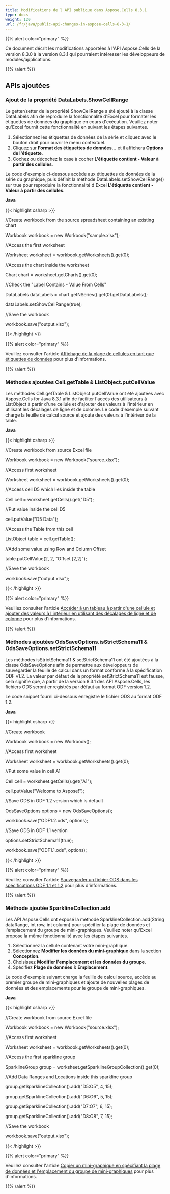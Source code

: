 ```yaml
---
title: Modifications de l API publique dans Aspose.Cells 8.3.1
type: docs
weight: 120
url: /fr/java/public-api-changes-in-aspose-cells-8-3-1/
---
```


{{% alert color="primary" %}} 

Ce document décrit les modifications apportées à l'API Aspose.Cells de la version 8.3.0 à la version 8.3.1 qui pourraient intéresser les développeurs de modules/applications.

{{% /alert %}} 
## **APIs ajoutées**
### **Ajout de la propriété DataLabels.ShowCellRange**
Le getter/setter de la propriété ShowCellRange a été ajouté à la classe DataLabels afin de reproduire la fonctionnalité d'Excel pour formater les étiquettes de données du graphique en cours d'exécution. Veuillez noter qu'Excel fournit cette fonctionnalité en suivant les étapes suivantes. 

1. Sélectionnez les étiquettes de données de la série et cliquez avec le bouton droit pour ouvrir le menu contextuel.
1. Cliquez sur **Format des étiquettes de données…** et il affichera **Options de l'étiquette**.
1. Cochez ou décochez la case à cocher **L'étiquette contient - Valeur à partir des cellules**.

Le code d'exemple ci-dessous accède aux étiquettes de données de la série du graphique, puis définit la méthode DataLabels.setShowCellRange() sur true pour reproduire la fonctionnalité d'Excel **L'étiquette contient - Valeur à partir des cellules**.

**Java**

{{< highlight csharp >}}

 //Create workbook from the source spreadsheet containing an existing chart

Workbook workbook = new Workbook("sample.xlsx");

//Access the first worksheet

Worksheet worksheet = workbook.getWorksheets().get(0);

//Access the chart inside the worksheet

Chart chart = worksheet.getCharts().get(0);

//Check the "Label Contains - Value From Cells"

DataLabels dataLabels = chart.getNSeries().get(0).getDataLabels();

dataLabels.setShowCellRange(true);

//Save the workbook

workbook.save("output.xlsx");

{{< /highlight >}}

{{% alert color="primary" %}} 

Veuillez consulter l'article [Affichage de la plage de cellules en tant que étiquettes de données](/cells/fr/java/showing-cell-range-as-the-data-labels/) pour plus d'informations.

{{% /alert %}} 

### **Méthodes ajoutées Cell.getTable & ListObject.putCellValue**
Les méthodes Cell.getTable & ListObject.putCellValue ont été ajoutées avec Aspose.Cells for Java 8.3.1 afin de faciliter l'accès des utilisateurs à ListObject à partir d'une cellule et d'ajouter des valeurs à l'intérieur en utilisant les décalages de ligne et de colonne. Le code d'exemple suivant charge la feuille de calcul source et ajoute des valeurs à l'intérieur de la table.

**Java**

{{< highlight csharp >}}

 //Create workbook from source Excel file

Workbook workbook = new Workbook("source.xlsx");

//Access first worksheet

Worksheet worksheet = workbook.getWorksheets().get(0);

//Access cell D5 which lies inside the table

Cell cell = worksheet.getCells().get("D5");

//Put value inside the cell D5

cell.putValue("D5 Data");

//Access the Table from this cell

ListObject table = cell.getTable();

//Add some value using Row and Column Offset

table.putCellValue(2, 2, "Offset [2,2]");

//Save the workbook

workbook.save("output.xlsx");

{{< /highlight >}}

{{% alert color="primary" %}} 

Veuillez consulter l'article [Accéder à un tableau à partir d'une cellule et ajouter des valeurs à l'intérieur en utilisant des décalages de ligne et de colonne](/cells/fr/java/accessing-table-from-cell-and-adding-values-inside-it-using-row-and-column-offsets/) pour plus d'informations.

{{% /alert %}} 

### **Méthodes ajoutées OdsSaveOptions.isStrictSchema11 & OdsSaveOptions.setStrictSchema11**
Les méthodes isStrictSchema11 & setStrictSchema11 ont été ajoutées à la classe OdsSaveOptions afin de permettre aux développeurs de sauvegarder la feuille de calcul dans un format conforme à la spécification ODF v1.2. La valeur par défaut de la propriété setStrictSchema11 est fausse, cela signifie que, à partir de la version 8.3.1 des API Aspose.Cells, les fichiers ODS seront enregistrés par défaut au format ODF version 1.2.

Le code snippet fourni ci-dessous enregistre le fichier ODS au format ODF 1.2.

**Java**

{{< highlight csharp >}}

 //Create workbook

Workbook workbook = new Workbook();

//Access first worksheet

Worksheet worksheet = workbook.getWorksheets().get(0);

//Put some value in cell A1

Cell cell = worksheet.getCells().get("A1");

cell.putValue("Welcome to Aspose!");

//Save ODS in ODF 1.2 version which is default

OdsSaveOptions options = new OdsSaveOptions();

workbook.save("ODF1.2.ods", options);

//Save ODS in ODF 1.1 version

options.setStrictSchema11(true);

workbook.save("ODF1.1.ods", options);

{{< /highlight >}}

{{% alert color="primary" %}} 

Veuillez consulter l'article [Sauvegarder un fichier ODS dans les spécifications ODF 1.1 et 1.2](/cells/fr/java/save-ods-file-in-odf-1-1-and-1-2-specifications/) pour plus d'informations.

{{% /alert %}} 

### **Méthode ajoutée SparklineCollection.add**
Les API Aspose.Cells ont exposé la méthode SparklineCollection.add(String dataRange, int row, int column) pour spécifier la plage de données et l'emplacement du groupe de mini-graphiques. Veuillez noter qu'Excel propose la même fonctionnalité avec les étapes suivantes. 

1. Sélectionnez la cellule contenant votre mini-graphique.
1. Sélectionnez **Modifier les données du mini-graphique** dans la section **Conception**.
1. Choisissez **Modifier l'emplacement et les données du groupe**.
1. Spécifiez **Plage de données** & **Emplacement**.

Le code d'exemple suivant charge la feuille de calcul source, accède au premier groupe de mini-graphiques et ajoute de nouvelles plages de données et des emplacements pour le groupe de mini-graphiques. 

**Java**

{{< highlight csharp >}}

 //Create workbook from source Excel file

Workbook workbook = new Workbook("source.xlsx");

//Access first worksheet

Worksheet worksheet = workbook.getWorksheets().get(0);

//Access the first sparkline group

SparklineGroup group = worksheet.getSparklineGroupCollection().get(0);

//Add Data Ranges and Locations inside this sparkline group

group.getSparklineCollection().add("D5:O5", 4, 15);

group.getSparklineCollection().add("D6:O6", 5, 15);

group.getSparklineCollection().add("D7:O7", 6, 15);

group.getSparklineCollection().add("D8:O8", 7, 15);

//Save the workbook

workbook.save("output.xlsx");

{{< /highlight >}}

{{% alert color="primary" %}} 

Veuillez consulter l'article [Copier un mini-graphique en spécifiant la plage de données et l'emplacement du groupe de mini-graphiques](/cells/fr/java/copy-sparkline-by-specifying-data-range-and-location-of-sparkline-group/) pour plus d'informations.

{{% /alert %}}
